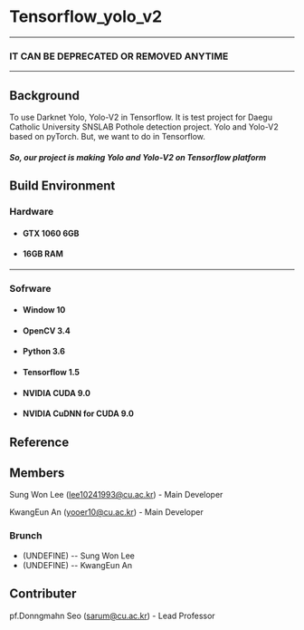 # Tensorflow_yolo_v2
-------------------------
### IT CAN BE DEPRECATED OR REMOVED ANYTIME
-------------------------
## Background
To use Darknet Yolo, Yolo-V2 in Tensorflow.
It is test project for Daegu Catholic University SNSLAB Pothole detection project.
Yolo and Yolo-V2 based on pyTorch.
But, we want to do in Tensorflow.
##### So, our project is making Yolo and Yolo-V2 on Tensorflow platform

## Build Environment
 ### Hardware
  * #### GTX 1060 6GB
  * #### 16GB RAM
---------------------------------------------------
 ### Sofrware
  * #### Window 10
  * #### OpenCV 3.4
  * #### Python 3.6
  * #### Tensorflow 1.5
  * #### NVIDIA CUDA 9.0
  * #### NVIDIA CuDNN for CUDA 9.0
 
## Reference

## Members
Sung Won Lee (<lee10241993@cu.ac.kr>) - Main Developer

KwangEun An (<yooer10@cu.ac.kr>) - Main Developer

### Brunch
 + (UNDEFINE) -- Sung Won Lee
 + (UNDEFINE) -- KwangEun An

## Contributer
pf.Donngmahn Seo (<sarum@cu.ac.kr>) - Lead Professor
